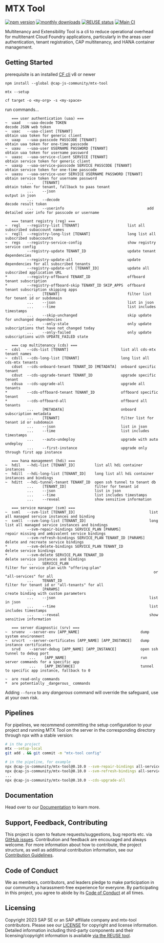 # MTX Tool

[![npm version](https://img.shields.io/npm/v/@cap-js-community/mtx-tool)](https://www.npmjs.com/package/@cap-js-community/mtx-tool)
[![monthly downloads](https://img.shields.io/npm/dm/@cap-js-community/mtx-tool)](https://www.npmjs.com/package/@cap-js-community/mtx-tool)
[![REUSE status](https://api.reuse.software/badge/github.com/cap-js-community/mtx-tool)](https://api.reuse.software/info/github.com/cap-js-community/mtx-tool)
[![Main CI](https://github.com/cap-js-community/mtx-tool/actions/workflows/main-ci.yml/badge.svg)](https://github.com/cap-js-community/mtx-tool/commits/main)

Multitenancy and Extensibility Tool is a cli to reduce operational overhead for multitenant Cloud Foundry applications, particularly in the areas user authentication, tenant registration, CAP multitenancy, and HANA container management.

## Getting Started

prerequisite is an installed [CF cli](https://github.com/cloudfoundry/cli) v8 or newer

`npm install --global @cap-js-community/mtx-tool`

`mtx --setup`

`cf target -o <my-org> -s <my-space>`

run commands...

```
   === user authentication (uaa) ===
~  uaad   --uaa-decode TOKEN                                     decode JSON web token
~  uaac   --uaa-client [TENANT]                                  obtain uaa token for generic client
~  uaap   --uaa-passcode PASSCODE [TENANT]                       obtain uaa token for one-time passcode
~  uaau   --uaa-user USERNAME PASSWORD [TENANT]                  obtain uaa token for username password
~  uaasc  --uaa-service-client SERVICE [TENANT]                  obtain service token for generic client
~  uaasp  --uaa-service-passcode SERVICE PASSCODE [TENANT]       obtain service token for one-time passcode
~  uaasu  --uaa-service-user SERVICE USERNAME PASSWORD [TENANT]  obtain service token for username password
          ...    [TENANT]                                        obtain token for tenant, fallback to paas tenant
          ...    --json                                          output in json
          ...    --decode                                        decode result token
          ...    --userinfo                                      add detailed user info for passcode or username

   === tenant registry (reg) ===
~  regl   --registry-list [TENANT]                      list all subscribed subaccount names
~  regll  --registry-long-list [TENANT]                 long list all subscribed subaccounts
~  regs   --registry-service-config                     show registry service config
          --registry-update TENANT_ID                   update tenant dependencies
          --registry-update-all                         update dependencies for all subscribed tenants
          --registry-update-url [TENANT_ID]             update all subscribed application URL
*         --registry-offboard TENANT_ID                 offboard tenant subscription
*         --registry-offboard-skip TENANT_ID SKIP_APPS  offboard tenant subscription skipping apps
          ...    [TENANT]                               filter list for tenant id or subdomain
          ...    --json                                 list in json
          ...    --time                                 list includes timestamps
          ...    --skip-unchanged                       skip update for unchanged dependencies
          ...    --only-stale                           only update subscriptions that have not changed today
          ...    --only-failed                          only update subscriptions with UPDATE_FAILED state

   === cap multitenancy (cds) ===
~  cdsl   --cds-list [TENANT]                        list all cds-mtx tenant names
~  cdsll  --cds-long-list [TENANT]                   long list all cds-mtx tenants
   cdsot  --cds-onboard-tenant TENANT_ID [METADATA]  onboard specific tenant
   cdsut  --cds-upgrade-tenant TENANT_ID             upgrade specific tenant
   cdsua  --cds-upgrade-all                          upgrade all tenants
*         --cds-offboard-tenant TENANT_ID            offboard specific tenant
*         --cds-offboard-all                         offboard all tenants
          ...    [METADATA]                          onboard subscription metadata
          ...    [TENANT]                            filter list for tenant id or subdomain
          ...    --json                              list in json
          ...    --time                              list includes timestamps
          ...    --auto-undeploy                     upgrade with auto undeploy
          ...    --first-instance                    upgrade only through first app instance

   === hana management (hdi) ===
~  hdil   --hdi-list [TENANT_ID]         list all hdi container instances
~  hdill  --hdi-long-list [TENANT_ID]    long list all hdi container instances and bindings
~  hditt  --hdi-tunnel-tenant TENANT_ID  open ssh tunnel to tenant db
          ...    [TENANT_ID]             filter for tenant id
          ...    --json                  list in json
          ...    --time                  list includes timestamps
          ...    --reveal                show sensitive information

   === service manager (svm) ===
~  svml   --svm-list [TENANT_ID]                                  list all managed service instances and binding
~  svmll  --svm-long-list [TENANT_ID]                             long list all managed service instances and bindings
          --svm-repair-bindings SERVICE_PLAN [PARAMS]             repair missing and ambivalent service bindings
          --svm-refresh-bindings SERVICE_PLAN TENANT_ID [PARAMS]  delete and recreate service bindings
*         --svm-delete-bindings SERVICE_PLAN TENANT_ID            delete service bindings
*         --svm-delete SERVICE_PLAN TENANT_ID                     delete service instances and bindings
          ...    SERVICE_PLAN                                     filter for service plan with "offering:plan"
                                                                    or "all-services" for all
          ...    TENANT_ID                                        filter for tenant id or "all-tenants" for all
          ...    [PARAMS]                                         create binding with custom parameters
          ...    --json                                           list in json
          ...    --time                                           list includes timestamps
          ...    --reveal                                         show sensitive information

   === server diagnostic (srv) ===
~  srvenv  --server-env [APP_NAME]                            dump system environment
~  srvcrt  --server-certificates [APP_NAME] [APP_INSTANCE]    dump instance certificates
   srvd    --server-debug [APP_NAME] [APP_INSTANCE]           open ssh tunnel to debug port
           ...    [APP_NAME]                                  run server commands for a specific app
           ...    [APP_INSTANCE]                              tunnel to specific app instance, fallback to 0

~  are read-only commands
*  are potentially _dangerous_ commands
```

Adding `--force` to any _dangerous_ command will override the safeguard, use at your own risk.

## Pipelines

For pipelines, we recommend committing the setup configuration to your project and running MTX Tool on the server in the
corresponding directory through npx with a stable version:

```bash
# in the project
mtx --setup-local
git add . && git commit -m "mtx-tool config"

# in the pipeline, for example
npx @cap-js-community/mtx-tool@0.10.0 --svm-repair-bindings all-services
npx @cap-js-community/mtx-tool@0.10.0 --svm-refresh-bindings all-services all-tenants
...
npx @cap-js-community/mtx-tool@0.10.0 --cds-upgrade-all
```

## Documentation

Head over to our [Documentation](https://cap-js-community.github.io/mtx-tool/) to learn more.

## Support, Feedback, Contributing

This project is open to feature requests/suggestions, bug reports etc. via [GitHub issues](https://github.com/cap-js-community/mtx-tool/issues). Contribution and feedback are encouraged and always welcome. For more information about how to contribute, the project structure, as well as additional contribution information, see our [Contribution Guidelines](CONTRIBUTING.md).

## Code of Conduct

We as members, contributors, and leaders pledge to make participation in our community a harassment-free experience for everyone. By participating in this project, you agree to abide by its [Code of Conduct](CODE_OF_CONDUCT.md) at all times.

## Licensing

Copyright 2023 SAP SE or an SAP affiliate company and mtx-tool contributors. Please see our [LICENSE](LICENSE) for copyright and license information. Detailed information including third-party components and their licensing/copyright information is available [via the REUSE tool](https://api.reuse.software/info/github.com/cap-js-community/mtx-tool).
